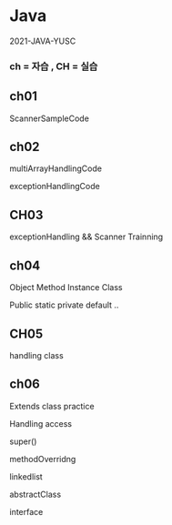 # Java
2021-JAVA-YUSC

### ch = 자습 ,  CH = 실습


## ch01
ScannerSampleCode

## ch02

multiArrayHandlingCode 

exceptionHandlingCode

## CH03

exceptionHandling && Scanner Trainning

## ch04
Object Method Instance Class

Public static private default ..

## CH05
handling class 

## ch06
Extends class practice

Handling access

super()

methodOverridng

linkedlist

abstractClass

interface


